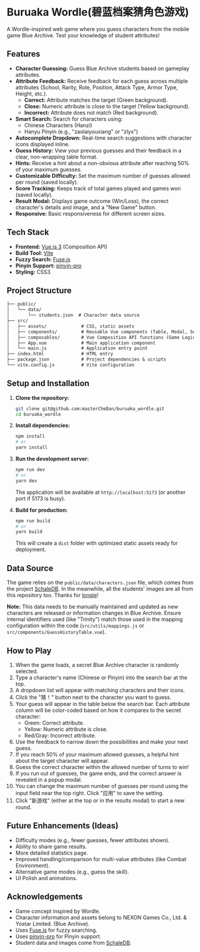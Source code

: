 # Buruaka Wordle(碧蓝档案猜角色游戏)

A Wordle-inspired web game where you guess characters from the mobile game Blue Archive. Test your knowledge of student attributes!

## Features

* **Character Guessing:** Guess Blue Archive students based on gameplay attributes.
* **Attribute Feedback:** Receive feedback for each guess across multiple attributes (School, Rarity, Role, Position, Attack Type, Armor Type, Height, etc.).
  * **Correct:** Attribute matches the target (Green background).
  * **Close:** Numeric attribute is close to the target (Yellow background).
  * **Incorrect:** Attribute does not match (Red background).
* **Smart Search:** Search for characters using:
  * Chinese Characters (Hanzi)
  * Hanyu Pinyin (e.g., "zaolaiyouxiang" or "zlyx")
* **Autocomplete Dropdown:** Real-time search suggestions with character icons displayed inline.
* **Guess History:** View your previous guesses and their feedback in a clear, non-wrapping table format.
* **Hints:** Receive a hint about a non-obvious attribute after reaching 50% of your maximum guesses.
* **Customizable Difficulty:** Set the maximum number of guesses allowed per round (saved locally).
* **Score Tracking:** Keeps track of total games played and games won (saved locally).
* **Result Modal:** Displays game outcome (Win/Loss), the correct character's details and image, and a "New Game" button.
* **Responsive:** Basic responsiveness for different screen sizes.

## Tech Stack

* **Frontend:** [Vue.js 3](https://vuejs.org/) (Composition API)
* **Build Tool:** [Vite](https://vitejs.dev/)
* **Fuzzy Search:** [Fuse.js](https://fusejs.io/)
* **Pinyin Support:** [pinyin-pro](https://github.com/zh-lx/pinyin-pro)
* **Styling:** CSS3

## Project Structure

``` txt
├── public/
│   └── data/
│       └── students.json  # Character data source
├── src/
│   ├── assets/             # CSS, static assets
│   ├── components/         # Reusable Vue components (Table, Modal, Search, etc.)
│   ├── composables/        # Vue Composition API functions (Game Logic, Data Handling)
│   ├── App.vue             # Main application component
│   └── main.js             # Application entry point
├── index.html              # HTML entry
├── package.json            # Project dependencies & scripts
└── vite.config.js          # Vite configuration

```

## Setup and Installation

1. **Clone the repository:**

    ```bash
    git clone git@github.com:masterCheDan/buruaka_wordle.git
    cd buruaka_wordle
    ```

2. **Install dependencies:**

    ```bash
    npm install
    # or
    yarn install
    ```

3. **Run the development server:**

    ```bash
    npm run dev
    # or
    yarn dev
    ```

    The application will be available at `http://localhost:5173` (or another port if 5173 is busy).

4. **Build for production:**

    ```bash
    npm run build
    # or
    yarn build
    ```

    This will create a `dist` folder with optimized static assets ready for deployment.

## Data Source

The game relies on the `public/data/characters.json` file, which comes from the project [SchaleDB](https://github.com/SchaleDB/SchaleDB). In the meanwhile, all the students' images are all from this repository too. Thanks for [lonqie](https://github.com/lonqie)!

**Note:** This data needs to be manually maintained and updated as new characters are released or information changes in Blue Archive. Ensure internal identifiers used (like "Trinity") match those used in the mapping configuration within the code (`src/utils/mappings.js` or `src/components/GuessHistoryTable.vue`).

## How to Play

1. When the game loads, a secret Blue Archive character is randomly selected.
2. Type a character's name (Chinese or Pinyin) into the search bar at the top.
3. A dropdown list will appear with matching characters and their icons.
4. Click the "猜！" button next to the character you want to guess.
5. Your guess will appear in the table below the search bar. Each attribute column will be color-coded based on how it compares to the secret character:
    * Green: Correct attribute.
    * Yellow: Numeric attribute is close.
    * Red/Gray: Incorrect attribute.
6. Use the feedback to narrow down the possibilities and make your next guess.
7. If you reach 50% of your maximum allowed guesses, a helpful hint about the target character will appear.
8. Guess the correct character within the allowed number of turns to win!
9. If you run out of guesses, the game ends, and the correct answer is revealed in a popup modal.
10. You can change the maximum number of guesses per round using the input field near the top right. Click "应用" to save the setting.
11. Click "新游戏" (either at the top or in the results modal) to start a new round.

## Future Enhancements (Ideas)

* Difficulty modes (e.g., fewer guesses, fewer attributes shown).
* Ability to share game results.
* More detailed statistics page.
* Improved handling/comparison for multi-value attributes (like Combat Environment).
* Alternative game modes (e.g., guess the skill).
* UI Polish and animations.

## Acknowledgements

* Game concept inspired by Wordle.
* Character information and assets belong to NEXON Games Co., Ltd. & Yostar Limited. (Blue Archive).
* Uses [Fuse.js](https://fusejs.io/) for fuzzy searching.
* Uses [pinyin-pro](https://github.com/zh-lx/pinyin-pro) for Pinyin support.
* Student data and images come from [SchaleDB](https://github.com/SchaleDB/SchaleDB).
